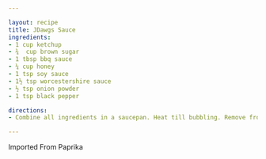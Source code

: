 ```yaml
---

layout: recipe
title: JDawgs Sauce
ingredients:
- 1 cup ketchup
- ¾  cup brown sugar
- 1 tbsp bbq sauce
- ¼ cup honey
- 1 tsp soy sauce
- 1½ tsp worcestershire sauce
- ½ tsp onion powder
- 1 tsp black pepper

directions:
- Combine all ingredients in a saucepan. Heat till bubbling. Remove from heat and allow to cool. 

---
```

Imported From Paprika